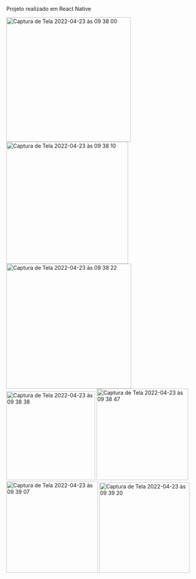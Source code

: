 Projeto realizado em React Native

<img width="328" alt="Captura de Tela 2022-04-23 às 09 38 00" src="https://user-images.githubusercontent.com/70456966/164912198-021795db-9e41-4677-b209-38c37fdc231f.png">
<img width="321" alt="Captura de Tela 2022-04-23 às 09 38 10" src="https://user-images.githubusercontent.com/70456966/164912204-cdd2eb68-fe7e-4b47-827b-b3393005e3b7.png">
<img width="329" alt="Captura de Tela 2022-04-23 às 09 38 22" src="https://user-images.githubusercontent.com/70456966/164912207-b905d0d0-305e-4aa4-a575-a5a2c2232045.png">
<img width="234" alt="Captura de Tela 2022-04-23 às 09 38 38" src="https://user-images.githubusercontent.com/70456966/164912208-df7dd85c-7b8d-488c-be75-ac060332ea55.png">
<img width="241" alt="Captura de Tela 2022-04-23 às 09 38 47" src="https://user-images.githubusercontent.com/70456966/164912209-4af5c463-31e3-44fd-adab-09af9ba08ecd.png">
<img width="241" alt="Captura de Tela 2022-04-23 às 09 39 07" src="https://user-images.githubusercontent.com/70456966/164912210-83450193-e028-49ce-ae12-900429e45b17.png">
<img width="238" alt="Captura de Tela 2022-04-23 às 09 39 20" src="https://user-images.githubusercontent.com/70456966/164912211-384f2574-fdf2-475d-af9d-d1ef01f16125.png">
